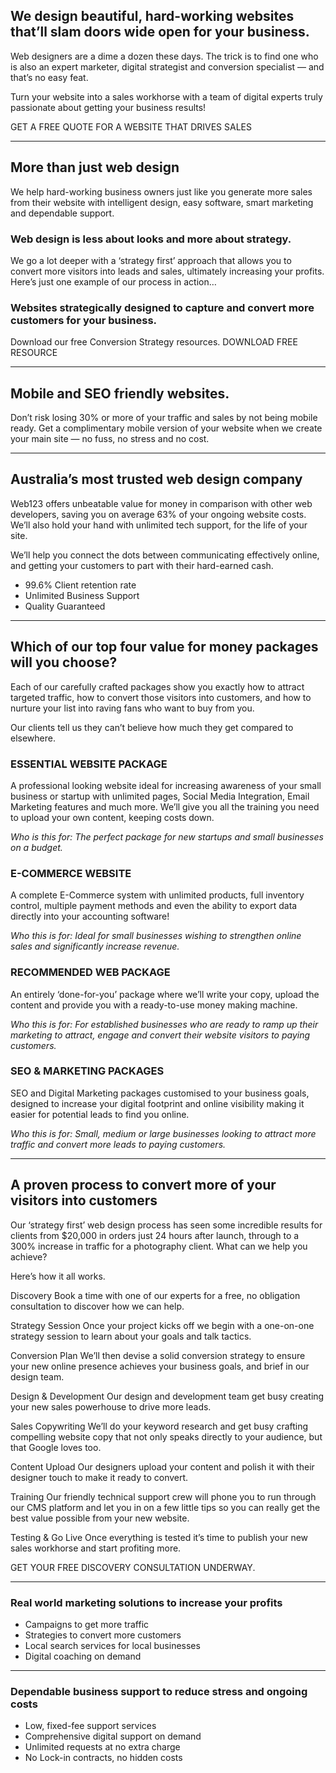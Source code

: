 ## We design beautiful, hard-working websites that’ll slam doors wide open for your business.

Web designers are a dime a dozen these days. The trick is to find one who is also an expert marketer, digital strategist and conversion specialist — and that’s no easy feat.

Turn your website into a sales workhorse with a team of digital experts truly passionate about getting your business results!

GET A FREE QUOTE FOR A WEBSITE THAT DRIVES SALES

***

## More than just web design

We help hard-working business owners just like you generate more sales from their website with intelligent design, easy software, smart marketing and dependable support.

### Web design is less about looks and more about strategy.

We go a lot deeper with a ‘strategy first’ approach that allows you to convert more visitors into leads and sales, ultimately increasing your profits. Here’s just one example of our process in action…

### Websites strategically designed to capture and convert more customers for your business.

Download our free Conversion Strategy resources.
DOWNLOAD FREE RESOURCE

***

## Mobile and SEO friendly websites.

Don’t risk losing 30% or more of your traffic and sales by not being mobile ready. Get a complimentary mobile version of your website when we create your main site — no fuss, no stress and no cost.

***

## Australia’s most trusted web design company

Web123 offers unbeatable value for money in comparison with other web developers, saving you on average 63% of your ongoing website costs. We’ll also hold your hand with unlimited tech support, for the life of your site.

We’ll help you connect the dots between communicating effectively online, and getting your customers to part with their hard-earned cash.

*   99.6% Client retention rate
*   Unlimited Business Support
*   Quality Guaranteed

***

## Which of our top four value for money packages will you choose?

Each of our carefully crafted packages show you exactly how to attract targeted traffic, how to convert those visitors into customers, and how to nurture your list into raving fans who want to buy from you.

Our clients tell us they can’t believe how much they get compared to elsewhere.

### ESSENTIAL WEBSITE PACKAGE

A professional looking website ideal for increasing awareness of your small business or startup with unlimited pages, Social Media Integration, Email Marketing features and much more. We’ll give you all the training you need to upload your own content, keeping costs down.

_Who is this for: The perfect package for new startups and small businesses on a budget._

### E-COMMERCE WEBSITE

A complete E-Commerce system with unlimited products, full inventory control, multiple payment methods and even the ability to export data directly into your accounting software!

_Who this is for: Ideal for small businesses wishing to strengthen online sales and significantly increase revenue._

### RECOMMENDED WEB PACKAGE

An entirely ‘done-for-you’ package where we’ll write your copy, upload the content and provide you with a ready-to-use money making machine.

_Who this is for: For established businesses who are ready to ramp up their marketing to attract, engage and convert their website visitors to paying customers._

### SEO & MARKETING PACKAGES

SEO and Digital Marketing packages customised to your business goals, designed to increase your digital footprint and online visibility making it easier for potential leads to find you online.

_Who this is for: Small, medium or large businesses looking to attract more traffic and convert more leads to paying customers._

***

## A proven process to convert more of your visitors into customers

Our ‘strategy first’ web design process has seen some incredible results for clients from $20,000 in orders just 24 hours after launch, through to a 300% increase in traffic for a photography client. What can we help you achieve?

Here’s how it all works.

Discovery
Book a time with one of our experts for a free, no obligation consultation to discover how we can help.

Strategy Session
Once your project kicks off we begin with a one-on-one strategy session to learn about your goals and talk tactics.

Conversion Plan
We’ll then devise a solid conversion strategy to ensure your new online presence achieves your business goals, and brief in our design team.

Design & Development
Our design and development team get busy creating your new sales powerhouse to drive more leads.

Sales Copywriting
We’ll do your keyword research and get busy crafting compelling website copy that not only speaks directly to your audience, but that Google loves too.

Content Upload
Our designers upload your content and polish it with their designer touch to make it ready to convert.

Training
Our friendly technical support crew will phone you to run through our CMS platform and let you in on a few little tips so you can really get the best value possible from your new website.

Testing & Go Live
Once everything is tested it’s time to publish your new sales workhorse and start profiting more.

GET YOUR FREE DISCOVERY CONSULTATION UNDERWAY.

***

### Real world marketing solutions to increase your profits

*   Campaigns to get more traffic
*   Strategies to convert more customers
*   Local search services for local businesses
*   Digital coaching on demand

***

### Dependable business support to reduce stress and ongoing costs

*   Low, fixed-fee support services
*   Comprehensive digital support on demand
*   Unlimited requests at no extra charge
*   No Lock-in contracts, no hidden costs
